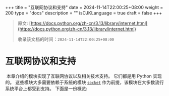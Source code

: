 +++
title = "互联网协议和支持"
date = 2024-11-14T22:00:25+08:00
weight = 200
type = "docs"
description = ""
isCJKLanguage = true
draft = false
+++

> 原文: [https://docs.python.org/zh-cn/3.13/library/internet.html](https://docs.python.org/zh-cn/3.13/library/internet.html)
>
> 收录该文档的时间：`2024-11-14T22:00:25+08:00`

# 互联网协议和支持

​	本章介绍的模块实现了互联网协议以及相关技术支持。 它们都是用 Python 实现的。 这些模块大多需要依赖于系统的模块 [`socket`](https://docs.python.org/zh-cn/3.13/library/socket.html#module-socket) 作为前提，该模块在大多数流行系统平台上都受到支持。 下面是一份概览:
